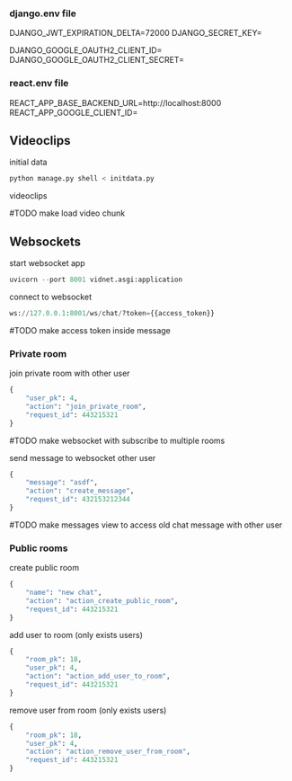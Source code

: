 ### django.env file

DJANGO_JWT_EXPIRATION_DELTA=72000
DJANGO_SECRET_KEY=

DJANGO_GOOGLE_OAUTH2_CLIENT_ID=
DJANGO_GOOGLE_OAUTH2_CLIENT_SECRET=

### react.env file

REACT_APP_BASE_BACKEND_URL=http://localhost:8000
REACT_APP_GOOGLE_CLIENT_ID=

## Videoclips

initial data

```python
python manage.py shell < initdata.py
```

videoclips

#TODO make load video chunk

## Websockets

start websocket app

```python
uvicorn --port 8001 vidnet.asgi:application
```

connect to websocket

```python
ws://127.0.0.1:8001/ws/chat/?token={{access_token}}
```

#TODO make access token inside message

### Private room

join private room with other user

```python
{
    "user_pk": 4,
    "action": "join_private_room",
    "request_id": 443215321
}
```

#TODO make websocket with subscribe to multiple rooms

send message to websocket other user

```python
{
    "message": "asdf",
    "action": "create_message",
    "request_id": 432153212344
}
```

#TODO make messages view to access old chat message with other user

### Public rooms

create public room

```python
{
    "name": "new chat",
    "action": "action_create_public_room",
    "request_id": 443215321
}
```

add user to room (only exists users)

```python
{
    "room_pk": 18,
    "user_pk": 4,
    "action": "action_add_user_to_room",
    "request_id": 443215321
}
```

remove user from room (only exists users)

```python
{
    "room_pk": 18,
    "user_pk": 4,
    "action": "action_remove_user_from_room",
    "request_id": 443215321
}
```
